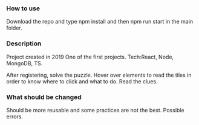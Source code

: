 ### How to use
Download the repo and type npm install and then npm run start in the main folder.

### Description
Project created in 2019
One of the first projects. 
Tech:React, Node, MongoDB, TS.

After registering, solve the puzzle.
Hover over elements to read the tiles in order to know where to click and what to do.
Read the clues.

### What should be changed
Should be more reusable and some practices are not the best.
Possible errors.
